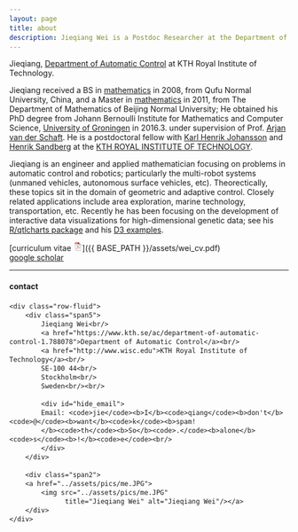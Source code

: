 ```yaml
---
layout: page
title: about
description: Jieqiang Wei is a Postdoc Researcher at the Department of Automatic Control, EECS, KTH Royal Institute of Technology，Sweden.
---
```


Jieqiang,
[Department of Automatic Control](https://www.kth.se/ac/department-of-automatic-control-1.788078)
at KTH Royal Institute of Technology.

Jieqiang received a BS in [mathematics](http://math.qfnu.edu.cn/)
in 2008, from Qufu Normal University, China, and a Master in [mathematics](http://math.english.bnu.edu.cn/) in 2011, from The Department of Mathematics of Beijing Normal University; He obtained his PhD degree from Johann Bernoulli Institute for Mathematics and Computer Science, [University of Groningen](https://www.rug.nl/) in 2016.3. under supervision of Prof.
[Arjan van der Schaft](http://www.math.rug.nl/arjan/).
He is a postdoctoral fellow with [Karl Henrik Johansson](https://people.kth.se/~kallej/) and [Henrik Sandberg](https://people.kth.se/~hsan/) at the
[KTH ROYAL INSTITUTE OF TECHNOLOGY](https://www.kth.se/en).



Jieqiang is an engineer and applied mathematician focusing on problems in automatic control and robotics; particularly the multi-robot systems (unmaned vehicles, autonomous surface vehicles, etc). 
Theorectically, these topics sit in the domain of geometric and adaptive control. Closely related applications include area exploration, marine technology, transportation, etc. Recently he has been focusing on the development
of interactive data visualizations for high-dimensional genetic data;
see his [R/qtlcharts package](http://kbroman.org/qtlcharts) and
his [D3 examples](http://www.biostat.wisc.edu/~kbroman/D3).

[curriculum vitae ![CV as pdf](icons16/pdf-icon.png)]({{ BASE_PATH }}/assets/wei_cv.pdf)<br/>
[google scholar](https://scholar.google.com/citations?user=5ClEDSoAAAAJ&hl=zh-CN)<br/>


---

<div class="container">
<h4><a name="contact"></a>contact</h4>

    <div class="row-fluid">
        <div class="span5">
            Jieqiang Wei<br/>
            <a href="https://www.kth.se/ac/department-of-automatic-control-1.788078">Department of Automatic Control</a><br/>
            <a href="http://www.wisc.edu">KTH Royal Institute of Technology</a><br/>
            SE-100 44<br/>
            Stockholm<br/>
            Sweden<br/><br/>

            <div id="hide_email">
            Email: <code>jie</code><b>I</b><code>qiang</code><b>don't</b><code>@</code><b>want</b><code>k</code><b>spam!
            </b><code>th</code><b>So</b><code>.</code><b>alone</b><code>s</code><b>!</b><code>e</code><br/>
            </div>
        </div>

        <div class="span2">
        <a href="../assets/pics/me.JPG">
            <img src="../assets/pics/me.JPG"
                  title="Jieqiang Wei" alt="Jieqiang Wei"/></a>
        </div>
    </div>
</div>
